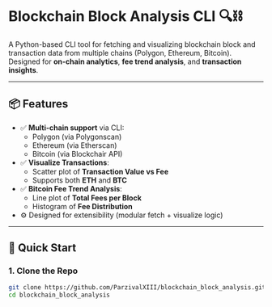 # Blockchain Block Analysis CLI 🔍⛓️

A Python-based CLI tool for fetching and visualizing blockchain block and transaction data from multiple chains (Polygon, Ethereum, Bitcoin). Designed for **on-chain analytics**, **fee trend analysis**, and **transaction insights**.

---

## 📦 Features
- ✅ **Multi-chain support** via CLI:
  - Polygon (via Polygonscan)
  - Ethereum (via Etherscan)
  - Bitcoin (via Blockchair API)
- ✅ **Visualize Transactions**:
  - Scatter plot of **Transaction Value vs Fee**
  - Supports both **ETH** and **BTC**
- ✅ **Bitcoin Fee Trend Analysis**:
  - Line plot of **Total Fees per Block**
  - Histogram of **Fee Distribution**
- ⚙️ Designed for extensibility (modular fetch + visualize logic)

---

## 🚀 Quick Start

### 1. Clone the Repo
```bash
git clone https://github.com/ParzivalXIII/blockchain_block_analysis.git
cd blockchain_block_analysis
